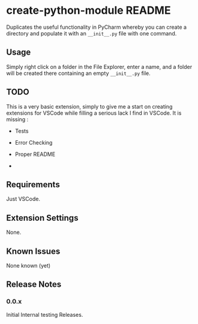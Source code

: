 # create-python-module README

Duplicates the useful functionality in PyCharm whereby you can create a directory
and populate it with an `__init__.py` file with one command.

## Usage

Simply right click on a folder in the File Explorer, enter a name, and a folder
will be created there containing an empty `__init__.py` file.

## TODO

This is a very basic extension, simply to give me a start on creating
extensions for VSCode while filling a serious lack I find in VSCode. It is
missing :

- Tests
- Error Checking
- Proper README

-

## Requirements

Just VSCode.

## Extension Settings

None.

## Known Issues

None known (yet)

## Release Notes

### 0.0.x

Initial Internal testing Releases.
